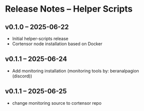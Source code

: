 # Release Notes – Helper Scripts

## v0.1.0 – 2025-06-22
- Initial helper-scripts release
- Cortensor node installation based on Docker

## v0.1.1 – 2025-06-24
- Add monitoring installation (monitoring tools by: beranalpagion (discord))

## v0.1.1 – 2025-06-25
- change monitoring source to cortensor repo
